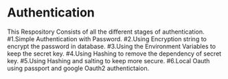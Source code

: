 # Authentication
This Respository Consists of all the different stages of authentication.
#1.Simple Authentication with Password.
#2.Using Encryption string to encrypt the password in database.
#3.Using the Environment Variables to keep the secret key.
#4.Using Hashing to remove the dependency of secret key.
#5.Using Hashing and salting to keep more secure.
#6.Local Oauth using passport and google Oauth2 authentictaion.
